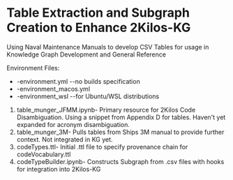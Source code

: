 <h1> Table Extraction and Subgraph Creation to Enhance 2Kilos-KG </h1>
Using Naval Maintenance Manuals to develop CSV Tables for usage in Knowledge Graph Development and General Reference
   <p> Environment Files: </p>
    <ul>
        <li>-environment.yml --no builds specification</li>
        <li>-environment_macos.yml </li>
        <li>-environment_wsl --for Ubuntu/WSL distributions</li>
   </ul>
<ol>
<li>table_munger_JFMM.ipynb- Primary resource for 2Kilos Code Disambiguation. Using a snippet from Appendix D for tables. Haven't yet expanded for acronym disambiguation.</li>
<li>table_munger_3M- Pulls tables from Ships 3M manual to provide further context. Not integrated in KG yet.</li>
<li>codeTypes.ttl- Initial .ttl file to specify provenance chain for codeVocabulary.ttl</li>
<li>codeTypeBuilder.ipynb- Constructs Subgraph from .csv files with hooks for integration into 2Kilos-KG</li>
</ol>
